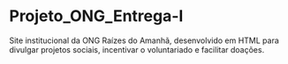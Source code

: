 # Projeto_ONG_Entrega-I
Site institucional da ONG Raízes do Amanhã, desenvolvido em HTML para divulgar projetos sociais, incentivar o voluntariado e facilitar doações.
